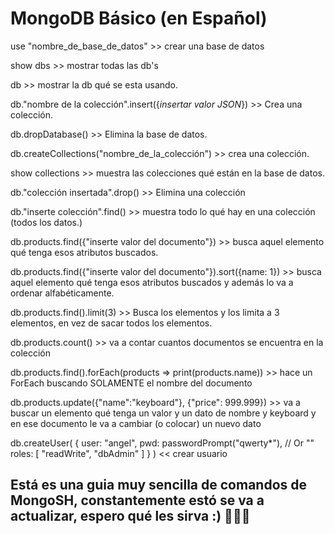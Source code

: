 # MongoDB Básico (en Español)

use "nombre_de_base_de_datos" >> crear una base de datos

show dbs >> mostrar todas las db's

db >> mostrar la db qué se esta usando.

db."nombre de la colección".insert({*insertar valor JSON*}) >> Crea una colección.

db.dropDatabase() >> Elimina la base de datos.

db.createCollections("nombre_de_la_colección") >> crea una colección.

show collections >> muestra las colecciones qué están en la base de datos.

db."colección insertada".drop() >> Elimina una colección

db."inserte colección".find() >> muestra todo lo qué hay en una colección (todos los datos.)

db.products.find({"inserte valor del documento"}) >> busca aquel elemento qué tenga esos atributos buscados.

db.products.find({"inserte valor del documento"}).sort({name: 1}) >> busca aquel elemento qué tenga esos atributos buscados y además lo va a ordenar alfabéticamente.


db.products.find().limit(3) >> Busca los elementos y los limita a 3 elementos, en vez de sacar todos los elementos.

db.products.count() >> va a contar cuantos documentos se encuentra en la colección

db.products.find().forEach(products => print(products.name)) >> hace un ForEach buscando SOLAMENTE el nombre del documento

db.products.update({"name":"keyboard"}, {"price": 999.999}) >> va a buscar un elemento qué tenga un valor y un dato de nombre y keyboard y en ese documento le va a cambiar (o colocar) un nuevo dato

db.createUser(
   {
     user: "angel",
     pwd: passwordPrompt("qwerty*"),  // Or  "<cleartext password>"
     roles: [ "readWrite", "dbAdmin" ]
   }
)   << crear usuario

## Está es una guia muy sencilla de comandos de MongoSH, constantemente estó se va a actualizar, espero qué les sirva :) 🚀✨✨
